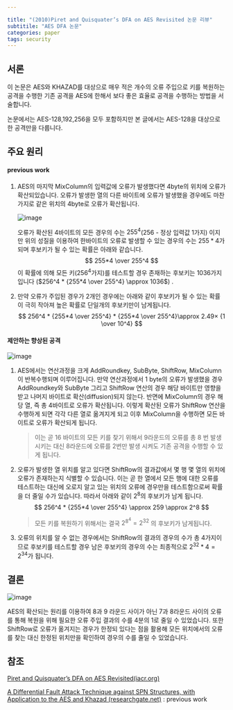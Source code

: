 ```yaml
---

title: "(2010)Piret and Quisquater’s DFA on AES Revisited 논문 리뷰"
subtitile: "AES DFA 논문"
categories: paper
tags: security
---
```


## 서론

이 논문은 AES와 KHAZAD를 대상으로 매우 적은 개수의 오류 주입으로 키를 복원하는 공격을 수행한 기존 공격을 AES에 한해서 보다 좋은 효율로 공격을 수행하는 방법을 서술합니다.

논문에서는 AES-128,192,256을 모두 포함하지만 본 글에서는 AES-128을 대상으로 한 공격만을 다룹니다.

## 주요 원리

#### previous work

1. AES의 마지막 MixColumn의 입력값에 오류가 발생했다면 4byte의 위치에 오류가 확산되있습니다. 오류가 발생한 열의 다른 바이트에 오류가 발생했을 경우에도 마찬가지로 같은 위치의 4byte로 오류가 확산됩니다.

   ![image](https://user-images.githubusercontent.com/32065940/107137899-18d95e00-6954-11eb-89a0-63d320aaf462.png)

   오류가 확산된 4바이트의 모든 경우의 수는 $255^4$(256 - 정상 입력값 1가지) 이지만 위의 성질을 이용하여 한바이트의 오류로 발생할 수 있는 경우의 수는 $255*4$가 되며 후보키가 될 수 있는 확률은 아래와 같습니다.
   $$
   255*4 \over 255^4
   $$
   이 확률에 의해 모든 키($256^4$가지)를 테스트할 경우 존재하는 후보키는 1036가지 입니다 ($256^4 * {255*4 \over 255^4} \approx 1036$) .

2. 만약 오류가 주입된 경우가 2개인 경우에는 아래와 같이 후보키가 될 수 있는 확률이 극히 작아져 높은 확률로 단일개의 후보키만이 남게됩니다.
   $$
   256^4 * {255*4 \over 255^4} * {255*4 \over 255^4}\approx 2.49× {1 \over 10^4}
   $$

#### 제안하는 향상된 공격

![image](https://user-images.githubusercontent.com/32065940/107137594-525c9a00-6951-11eb-8e1a-405b0b64fcbd.png)

1. AES에서는 연산과정을 크게 AddRoundkey, SubByte, ShiftRow, MixColumn이 반복수행되며 이루어집니다. 만약 연산과정에서 1 byte의 오류가 발생했을 경우 AddRoundkey와 SubByte 그리고 ShiftRow 연산의 경우 해당 바이트만 영향을 받고 나머지 바이트로 확산(diffusion)되지 않는다. 반면에 MixColumn의 경우 해당 열, 즉 총 4바이트로 오류가 확산됩니다. 이렇게 확산된 오류가 ShiftRow 연산을 수행하게 되면 각각 다른 열로 옮겨지게 되고 이후 MixColumn을 수행하면 모든 바이트로 오류가 확산되게 됩니다. 

   > 이는 곧 16 바이트의 모든 키를 찾기 위해서 9라운드의 오류를 총 8 번 발생시키는 대신 8라운드에 오류를 2번만 발생 시켜도 기존 공격을 수행할 수 있게 됩니다. 

2. 오류가 발생한 열 위치를 알고 있다면 ShiftRow의 결과값에서 몇 행 몇 열의 위치에 오류가 존재하는지 식별할 수 있습니다. 이는 곧 한 열에서 모든 행에 대한 오류를 테스트하는 대신에 오로지 알고 있는 위치의 오류에 경우만을 테스트함으로써 확률을 더 줄일 수가 있습니다. 따라서 아래와 같이 $2^8$의 후보키가 남게 됩니다.
   $$
   256^4 * {255*4 \over 255^4} \approx 259 \approx 2^8
   $$

   > 모든 키를 복원하기 위해서는 결국 $2^{8^4} = 2^{32}$ 의 후보키가 남게됩니다.

3. 오류의 위치를 알 수 없는 경우에서는 ShiftRow의 결과의 경우의 수가 총 4가지이므로 후보키를 테스트할 경우 남은 후보키의 경우의 수는 최종적으로 $2^{32}*4 = 2^{34}$가 됩니다.

   

## 결론

![image](https://user-images.githubusercontent.com/32065940/107139081-c7cd6800-695b-11eb-83b6-d322762b73e1.png)

AES의 확산되는 원리를 이용하여 8과 9 라운드 사이가 아닌 7과 8라운드 사이의 오류를 통해 복원을 위해 필요한 오류 주입 결과의 수를 4분의 1로 줄일 수 있었습니다. 또한 ShiftRow로 오류가 옮겨지는 경우가 한정되 있다는 점을 활용해 모든 위치에서의 오류를 찾는 대신 한정된 위치만을 확인하여 경우의 수를 줄일 수 있었습니다.



## 참조

[Piret and Quisquater’s DFA on AES Revisited(iacr.org)](https://eprint.iacr.org/2010/440.pdf)

[A Differential Fault Attack Technique against SPN Structures, with Application to the AES and Khazad (researchgate.net)](https://www.researchgate.net/publication/221291688_A_Differential_Fault_Attack_Technique_against_SPN_Structures_with_Application_to_the_AES_and_Khazad) : previous work

